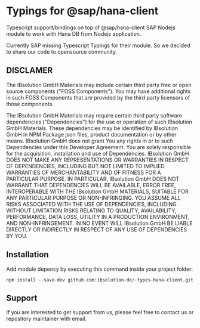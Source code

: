 # Typings for @sap/hana-client

Typescript support/bindings on top of @sap/hana-client SAP Nodejs module to work with Hana DB from Nodejs application.

Currently SAP missing Typescript Typings for their module. So we decided to share our code to opensource community.

## DISCLAMER

The IBsolution GmbH Materials may include certain third party free or open source components ("FOSS Components"). You may have additional rights in such FOSS Components that are provided by the third party licensors of those components.

The IBsolution GmbH Materials may require certain third party software dependencies ("Dependencies") for the use or operation of such IBsolution GmbH Materials. These dependencies may be identified by IBsolution GmbH in NPM Package json files, product documentation or by other means. IBsolution GmbH does not grant You any rights in or to such Dependencies under this Developer Agreement. You are solely responsible for the acquisition, installation and use of Dependencies. IBsolution GmbH DOES NOT MAKE ANY REPRESENTATIONS OR WARRANTIES IN RESPECT OF DEPENDENCIES, INCLUDING BUT NOT LIMITED TO IMPLIED WARRANTIES OF MERCHANTABILITY AND OF FITNESS FOR A PARTICULAR PURPOSE. IN PARTICULAR, IBsolution GmbH DOES NOT WARRANT THAT DEPENDENCIES WILL BE AVAILABLE, ERROR FREE, INTEROPERABLE WITH THE IBsolution GmbH MATERIALS, SUITABLE FOR ANY PARTICULAR PURPOSE OR NON-INFRINGING. YOU ASSUME ALL RISKS ASSOCIATED WITH THE USE OF DEPENDENCIES, INCLUDING WITHOUT LIMITATION RISKS RELATING TO QUALITY, AVAILABILITY, PERFORMANCE, DATA LOSS, UTILITY IN A PRODUCTION ENVIRONMENT, AND NON-INFRINGEMENT. IN NO EVENT WILL IBsolution GmbH BE LIABLE DIRECTLY OR INDIRECTLY IN RESPECT OF ANY USE OF DEPENDENCIES BY YOU.

## Installation

Add module depency by executing this command inside your project folder:

```
npm install --save-dev github.com:ibsolution-de/-types-hana-client.git
```

## Support

If you are interested to get support from us, please feel free to contact us or repository maintainer with email.
